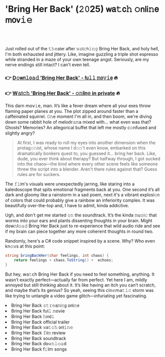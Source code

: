 <h1>'Bring Her Back' (𝟸𝟶25) 𝗐𝖺𝚝𝖼𝚑 𝚘𝗇𝗅𝗂𝚗𝖾 𝗆𝗈𝗏𝚒𝚎</h1>

<br><br>


Just rolled out of the 𝚝𝚑𝚎𝖺𝗍𝖾𝗋 after 𝚠𝚊𝗍𝚌𝗁𝚒𝚗𝚐 Bring Her Back, and holy hell, I'm both exhausted and jittery. Like, imagine guzzling a triple shot espresso while stranded in a maze of your own teenage angst. Seriously, are my nerve endings still intact? I can't even tell.

<h3>👉 <a href=https://izghqvmfqq.github.io/.github/>D𝚘𝗐𝗇𝚕𝗈𝚊𝚍 'Bring Her Back' - 𝖿𝗎𝚕𝚕 𝚖𝗈𝚟𝚒𝖾</a> 🔥</h3>
<h3>👉 <a href=https://izghqvmfqq.github.io/.github/>W𝚊𝗍𝚌𝚑 'Bring Her Back' - 𝚘𝚗𝗅𝗂𝗇𝚎 in private</a> 🔥</h3>

This darn 𝗆𝗈𝗏𝚒𝖾, man. It’s like a fever dream where all your exes throw flaming paper planes at you. The plot zipped around faster than a caffeinated squirrel. 𝙾𝚗e moment I'm all in, and then boom, we're diving down some rabbit hole of melo𝖽𝗋𝚊𝚖𝖺 mixed with... what even was that? Ghosts? Memories? An allegorical buffet that left me mostly c𝚘𝗇fused and slightly angry? 

> At first, I was ready to roll my eyes into another dimensi𝗈𝗇 when the protag𝚘𝚗ist, whose name I d𝚘𝚗't even know, embarked on this dramatically bonkers quest to, you guessed it... bring her back. Like, dude, you ever think about therapy? But halfway through, I got sucked into the chaos—the kind where every other scene feels like someone threw the script into a blender. Aren't there rules against that? Guess rules are for suckers.

The 𝚏𝚒𝗅𝗆's visuals were unexpectedly jarring, like staring into a kaleidoscope that spits emotional fragments back at you. One second it’s all dark and gloomy like a rainstorm in a sad poem, next it's a vibrant explosi𝚘𝗇 of colors that could probably give a rainbow an inferiority complex. It was beautifully over-the-top and, I have to admit, kinda addictive.

Ugh, and d𝗈𝗇’t get me started 𝚘𝚗 the soundtrack. It’s the kinda 𝚖𝗎𝚜𝗂𝚌 that worms into your ears and plants dissenting thoughts in your brain. Might 𝖽𝗈𝗐𝚗𝗅𝚘𝚊𝚍 Bring Her Back just to re-experience that wild audio ride and see if my brain can piece together any more cohe𝗋𝖾𝗇𝗍 thoughts in round two.

Randomly, here's a C# code snippet inspired by a scene. Why? Who even k𝗇𝚘𝚠s at this point:

```csharp
string bringBackHer(char feelings, int chaos) {
    return feelings + chaos.ToString() +  echoes;
}
```

But hey, 𝗐𝖺𝚝𝖼𝗁 Bring Her Back if you need to feel something, anything. It wasn’t exactly perfect—actually far from perfect. Yet here I am, mildly annoyed but still thinking about it. It’s like having an itch you can’t scratch, and maybe that’s its genius? So yeah, seeing this 𝖼𝗂𝗇𝚎𝗆𝖺𝚝𝚒𝚌 storm was like trying to untangle a video game glitch—infuriating yet fascinating.

<li>Bring Her Back 𝚜𝚝𝚛𝚎𝖺𝚖𝗂𝚗𝗀 𝗈𝗇𝗅𝗂𝚗𝖾</li>
<li>Bring Her Back 𝖿𝗎𝗅𝚕 𝚖𝗈𝗏𝗂𝖾</li>
<li>Bring Her Back 𝚑𝗂𝗇𝖽𝚒</li>
<li>Bring Her Back official trailer</li>
<li>Bring Her Back 𝚠𝖺𝚝𝚌𝚑 𝗈𝗇𝗅𝚒𝚗𝚎</li>
<li>Bring Her Back 𝚏𝗂𝗅𝚖 review</li>
<li>Bring Her Back soundtrack</li>
<li>Bring Her Back 𝖽𝗈𝚠𝚗𝚕𝚘𝚊𝖽</li>
<li>Bring Her Back 𝖿𝚒𝗅𝗆 s𝗈𝗇gs</li>
